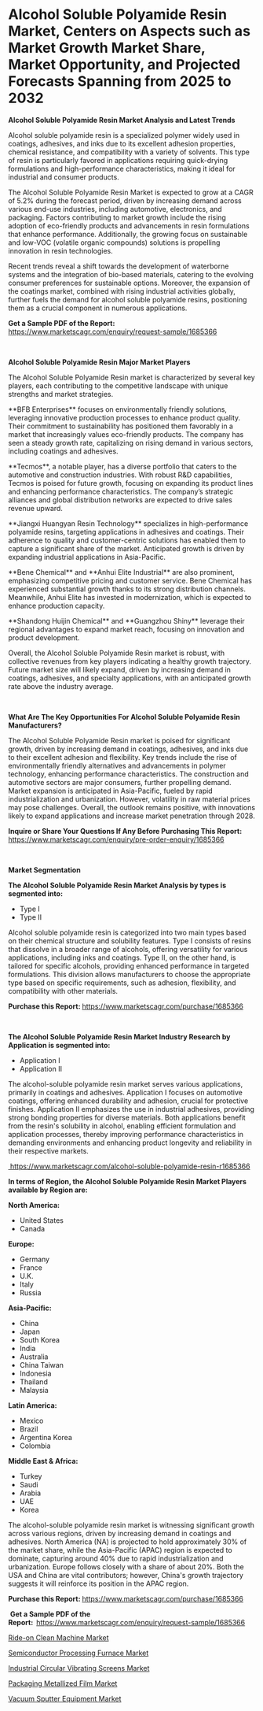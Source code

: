 <p><h1>Alcohol Soluble Polyamide Resin Market, Centers on Aspects such as Market Growth Market Share, Market Opportunity, and Projected Forecasts Spanning from 2025 to 2032</h1></p><p><strong>Alcohol Soluble Polyamide Resin Market Analysis and Latest Trends</strong></p>
<p><p>Alcohol soluble polyamide resin is a specialized polymer widely used in coatings, adhesives, and inks due to its excellent adhesion properties, chemical resistance, and compatibility with a variety of solvents. This type of resin is particularly favored in applications requiring quick-drying formulations and high-performance characteristics, making it ideal for industrial and consumer products.</p><p>The Alcohol Soluble Polyamide Resin Market is expected to grow at a CAGR of 5.2% during the forecast period, driven by increasing demand across various end-use industries, including automotive, electronics, and packaging. Factors contributing to market growth include the rising adoption of eco-friendly products and advancements in resin formulations that enhance performance. Additionally, the growing focus on sustainable and low-VOC (volatile organic compounds) solutions is propelling innovation in resin technologies.</p><p>Recent trends reveal a shift towards the development of waterborne systems and the integration of bio-based materials, catering to the evolving consumer preferences for sustainable options. Moreover, the expansion of the coatings market, combined with rising industrial activities globally, further fuels the demand for alcohol soluble polyamide resins, positioning them as a crucial component in numerous applications.</p></p>
<p><strong>Get a Sample PDF of the Report:&nbsp;</strong> <a href="https://www.marketscagr.com/enquiry/request-sample/1685366?utm_campaign=2114&utm_medium=2&utm_source=Github&utm_content=ia&utm_term=24032025&utm_id=alcohol-soluble-polyamide-resin">https://www.marketscagr.com/enquiry/request-sample/1685366</a></p>
<p>&nbsp;</p>
<p><strong>Alcohol Soluble Polyamide Resin Major Market Players</strong></p>
<p><p>The Alcohol Soluble Polyamide Resin market is characterized by several key players, each contributing to the competitive landscape with unique strengths and market strategies. </p><p>**BFB Enterprises** focuses on environmentally friendly solutions, leveraging innovative production processes to enhance product quality. Their commitment to sustainability has positioned them favorably in a market that increasingly values eco-friendly products. The company has seen a steady growth rate, capitalizing on rising demand in various sectors, including coatings and adhesives.</p><p>**Tecmos**, a notable player, has a diverse portfolio that caters to the automotive and construction industries. With robust R&D capabilities, Tecmos is poised for future growth, focusing on expanding its product lines and enhancing performance characteristics. The company’s strategic alliances and global distribution networks are expected to drive sales revenue upward.</p><p>**Jiangxi Huangyan Resin Technology** specializes in high-performance polyamide resins, targeting applications in adhesives and coatings. Their adherence to quality and customer-centric solutions has enabled them to capture a significant share of the market. Anticipated growth is driven by expanding industrial applications in Asia-Pacific.</p><p>**Bene Chemical** and **Anhui Elite Industrial** are also prominent, emphasizing competitive pricing and customer service. Bene Chemical has experienced substantial growth thanks to its strong distribution channels. Meanwhile, Anhui Elite has invested in modernization, which is expected to enhance production capacity.</p><p>**Shandong Huijin Chemical** and **Guangzhou Shiny** leverage their regional advantages to expand market reach, focusing on innovation and product development. </p><p>Overall, the Alcohol Soluble Polyamide Resin market is robust, with collective revenues from key players indicating a healthy growth trajectory. Future market size will likely expand, driven by increasing demand in coatings, adhesives, and specialty applications, with an anticipated growth rate above the industry average.</p></p>
<p>&nbsp;</p>
<p><strong>What Are The Key Opportunities For Alcohol Soluble Polyamide Resin Manufacturers?</strong></p>
<p><p>The Alcohol Soluble Polyamide Resin market is poised for significant growth, driven by increasing demand in coatings, adhesives, and inks due to their excellent adhesion and flexibility. Key trends include the rise of environmentally friendly alternatives and advancements in polymer technology, enhancing performance characteristics. The construction and automotive sectors are major consumers, further propelling demand. Market expansion is anticipated in Asia-Pacific, fueled by rapid industrialization and urbanization. However, volatility in raw material prices may pose challenges. Overall, the outlook remains positive, with innovations likely to expand applications and increase market penetration through 2028.</p></p>
<p><strong>Inquire or Share Your Questions If Any Before Purchasing This Report:</strong> <a href="https://www.marketscagr.com/enquiry/pre-order-enquiry/1685366?utm_campaign=2114&utm_medium=2&utm_source=Github&utm_content=ia&utm_term=24032025&utm_id=alcohol-soluble-polyamide-resin">https://www.marketscagr.com/enquiry/pre-order-enquiry/1685366</a></p>
<p>&nbsp;</p>
<p><strong>Market Segmentation</strong></p>
<p><strong>The Alcohol Soluble Polyamide Resin Market Analysis by types is segmented into:</strong></p>
<p><ul><li>Type I</li><li>Type II</li></ul></p>
<p><p>Alcohol soluble polyamide resin is categorized into two main types based on their chemical structure and solubility features. Type I consists of resins that dissolve in a broader range of alcohols, offering versatility for various applications, including inks and coatings. Type II, on the other hand, is tailored for specific alcohols, providing enhanced performance in targeted formulations. This division allows manufacturers to choose the appropriate type based on specific requirements, such as adhesion, flexibility, and compatibility with other materials.</p></p>
<p><strong>Purchase this Report:&nbsp;</strong><a href="https://www.marketscagr.com/purchase/1685366?utm_campaign=2114&utm_medium=2&utm_source=Github&utm_content=ia&utm_term=24032025&utm_id=alcohol-soluble-polyamide-resin">https://www.marketscagr.com/purchase/1685366</a></p>
<p>&nbsp;</p>
<p><strong>The Alcohol Soluble Polyamide Resin Market Industry Research by Application is segmented into:</strong></p>
<p><ul><li>Application I</li><li>Application II</li></ul></p>
<p><p>The alcohol-soluble polyamide resin market serves various applications, primarily in coatings and adhesives. Application I focuses on automotive coatings, offering enhanced durability and adhesion, crucial for protective finishes. Application II emphasizes the use in industrial adhesives, providing strong bonding properties for diverse materials. Both applications benefit from the resin's solubility in alcohol, enabling efficient formulation and application processes, thereby improving performance characteristics in demanding environments and enhancing product longevity and reliability in their respective markets.</p></p>
<p><a href="https://www.marketscagr.com/alcohol-soluble-polyamide-resin-r1685366?utm_campaign=2114&utm_medium=2&utm_source=Github&utm_content=ia&utm_term=24032025&utm_id=alcohol-soluble-polyamide-resin">&nbsp;https://www.marketscagr.com/alcohol-soluble-polyamide-resin-r1685366</a></p>
<p><strong>In terms of Region, the Alcohol Soluble Polyamide Resin Market Players available by Region are:</strong></p>
<p>
    <p> <strong> North America: </strong>
        <ul>
            <li>United States</li>
            <li>Canada</li>
        </ul>
        </p> 
    <p> <strong> Europe: </strong>
        <ul>
            <li>Germany</li>
            <li>France</li>
            <li>U.K.</li>
            <li>Italy</li>
            <li>Russia</li>
        </ul>
        </p> 
    <p> <strong> Asia-Pacific: </strong>
        <ul>
            <li>China</li>
            <li>Japan</li>
            <li>South Korea</li>
            <li>India</li>
            <li>Australia</li>
            <li>China Taiwan</li>
            <li>Indonesia</li>
            <li>Thailand</li>
            <li>Malaysia</li>
        </ul>
        </p> 
    <p> <strong> Latin America: </strong>
        <ul>
            <li>Mexico</li>
            <li>Brazil</li>
            <li>Argentina Korea</li>
            <li>Colombia</li>
        </ul>
        </p> 
    <p> <strong> Middle East & Africa: </strong>
        <ul>
            <li>Turkey</li>
            <li>Saudi</li>
            <li>Arabia</li>
            <li>UAE</li>
            <li>Korea</li>
        </ul>
    </p>
    </p>
<p><p>The alcohol-soluble polyamide resin market is witnessing significant growth across various regions, driven by increasing demand in coatings and adhesives. North America (NA) is projected to hold approximately 30% of the market share, while the Asia-Pacific (APAC) region is expected to dominate, capturing around 40% due to rapid industrialization and urbanization. Europe follows closely with a share of about 20%. Both the USA and China are vital contributors; however, China's growth trajectory suggests it will reinforce its position in the APAC region.</p></p>
<p><strong>Purchase this Report: </strong><a href="https://www.marketscagr.com/purchase/1685366?utm_campaign=2114&utm_medium=2&utm_source=Github&utm_content=ia&utm_term=24032025&utm_id=alcohol-soluble-polyamide-resin">https://www.marketscagr.com/purchase/1685366</a></p>
<p>&nbsp;<strong>Get a Sample PDF of the Report:&nbsp;&nbsp;</strong><a href="https://www.marketscagr.com/enquiry/request-sample/1685366?utm_campaign=2114&utm_medium=2&utm_source=Github&utm_content=ia&utm_term=24032025&utm_id=alcohol-soluble-polyamide-resin">https://www.marketscagr.com/enquiry/request-sample/1685366</a></p>
<p><strong></strong></p>
<p><p><a href="https://github.com/gilerzelko7a/Market-Research-Report-List-1/blob/main/ride-on-clean-machine-market.md?utm_campaign=2114&utm_medium=2&utm_source=Github&utm_content=ia&utm_term=24032025&utm_id=alcohol-soluble-polyamide-resin">Ride-on Clean Machine Market</a></p><p><a href="https://github.com/kecixayaab/Market-Research-Report-List-1/blob/main/semiconductor-processing-furnace-market.md?utm_campaign=2114&utm_medium=2&utm_source=Github&utm_content=ia&utm_term=24032025&utm_id=alcohol-soluble-polyamide-resin">Semiconductor Processing Furnace Market</a></p><p><a href="https://github.com/ummulmzu/Market-Research-Report-List-1/blob/main/industrial-circular-vibrating-screens-market.md?utm_campaign=2114&utm_medium=2&utm_source=Github&utm_content=ia&utm_term=24032025&utm_id=alcohol-soluble-polyamide-resin">Industrial Circular Vibrating Screens Market</a></p><p><a href="https://github.com/sentoljinqiu/Market-Research-Report-List-1/blob/main/packaging-metallized-film-market.md?utm_campaign=2114&utm_medium=2&utm_source=Github&utm_content=ia&utm_term=24032025&utm_id=alcohol-soluble-polyamide-resin">Packaging Metallized Film Market</a></p><p><a href="https://github.com/vandelmanize/Market-Research-Report-List-1/blob/main/vacuum-sputter-equipment-market.md?utm_campaign=2114&utm_medium=2&utm_source=Github&utm_content=ia&utm_term=24032025&utm_id=alcohol-soluble-polyamide-resin">Vacuum Sputter Equipment Market</a></p></p>